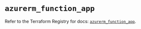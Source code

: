 # `azurerm_function_app`

Refer to the Terraform Registry for docs: [`azurerm_function_app`](https://registry.terraform.io/providers/hashicorp/azurerm/4.23.0/docs/resources/function_app).
